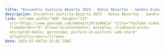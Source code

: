 ```yaml
---
title: "Encuentro Justicia Abierta 2023 - Datos Abiertos - Sandra Elena "
descripcion: Encuentro Justicia Abierta 2023 - Datos Abiertos - Sandra Elena
link: <iframe width="560" height="315"
  src="https://www.youtube.com/embed/tjHt1e066jw" title="YouTube video player"
  frameborder="0" allow="accelerometer; autoplay; clipboard-write;
  encrypted-media; gyroscope; picture-in-picture; web-share"
  allowfullscreen></iframe>
date: 2023-07-04T15:32:01.780Z
---
```

